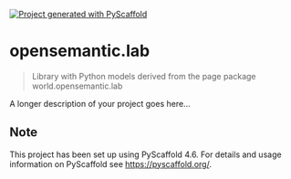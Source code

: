 <!-- These are examples of badges you might want to add to your README:
     please update the URLs accordingly

[![Built Status](https://api.cirrus-ci.com/github/<USER>/opensemantic.lab.svg?branch=main)](https://cirrus-ci.com/github/<USER>/opensemantic.lab)
[![ReadTheDocs](https://readthedocs.org/projects/opensemantic.lab/badge/?version=latest)](https://opensemantic.lab.readthedocs.io/en/stable/)
[![Coveralls](https://img.shields.io/coveralls/github/<USER>/opensemantic.lab/main.svg)](https://coveralls.io/r/<USER>/opensemantic.lab)
[![PyPI-Server](https://img.shields.io/pypi/v/opensemantic.lab.svg)](https://pypi.org/project/opensemantic.lab/)
[![Conda-Forge](https://img.shields.io/conda/vn/conda-forge/opensemantic.lab.svg)](https://anaconda.org/conda-forge/opensemantic.lab)
[![Monthly Downloads](https://pepy.tech/badge/opensemantic.lab/month)](https://pepy.tech/project/opensemantic.lab)
[![Twitter](https://img.shields.io/twitter/url/http/shields.io.svg?style=social&label=Twitter)](https://twitter.com/opensemantic.lab)
-->

[![Project generated with PyScaffold](https://img.shields.io/badge/-PyScaffold-005CA0?logo=pyscaffold)](https://pyscaffold.org/)

# opensemantic.lab

> Library with Python models derived from the page package world.opensemantic.lab

A longer description of your project goes here...


<!-- pyscaffold-notes -->

## Note

This project has been set up using PyScaffold 4.6. For details and usage
information on PyScaffold see https://pyscaffold.org/.
